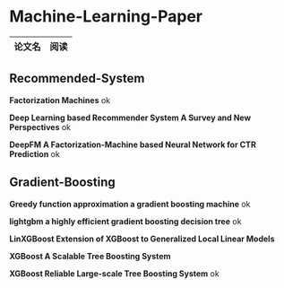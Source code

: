 # Machine-Learning-Paper #

|论文名|阅读|
|---|---|

## Recommended-System ##

**Factorization Machines**  ok

**Deep Learning based Recommender System A Survey and New Perspectives** ok

**DeepFM A Factorization-Machine based Neural Network for CTR Prediction** ok

## Gradient-Boosting ##

**Greedy function approximation a gradient boosting machine** ok

**lightgbm a highly efficient gradient boosting decision tree** ok

**LinXGBoost Extension of XGBoost to Generalized Local Linear Models**

**XGBoost A Scalable Tree Boosting System**

**XGBoost Reliable Large-scale Tree Boosting System** ok

